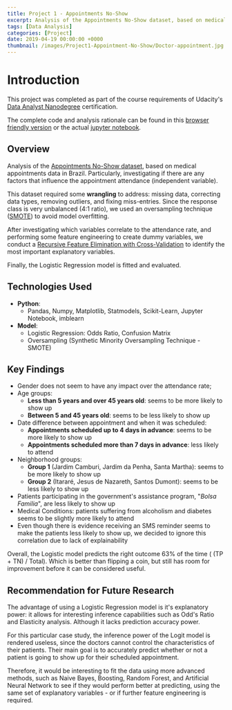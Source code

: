 ```yaml
---
title: Project 1 - Appointments No-Show
excerpt: Analysis of the Appointments No-Show dataset, based on medical appointments data in Brazil. Particularly, investigating if there are any factors that influence the appointment attendance (independent variable) and evaluating predictive analytics.
tags: [Data Analysis]
categories: [Project]
date: 2019-04-19 00:00:00 +0000
thumbnail: /images/Project1-Appointment-No-Show/Doctor-appointment.jpg
---
```

# Introduction

This project was completed as part of the course requirements of Udacity's [Data Analyst Nanodegree](https://www.udacity.com/course/data-analyst-nanodegree--nd002) certification.

The complete code and analysis rationale can be found in this [browser friendly version](https://github.com/marcellovictorino/DAND-Project_1/blob/master/Project2%20-%20No%20Show%20Appointments%20V2.html) or the actual [jupyter notebook](https://github.com/marcellovictorino/DAND-Project_1/blob/master/Project2%20-%20No%20Show%20Appointments%20V2.ipynb).

## Overview

Analysis of the [Appointments No-Show dataset](https://d17h27t6h515a5.cloudfront.net/topher/2017/October/59dd2e9a_noshowappointments-kagglev2-may-2016/noshowappointments-kagglev2-may-2016.csv),  based on medical appointments data in Brazil. Particularly, investigating if there are any factors that influence the appointment  attendance (independent variable).

This dataset required some **wrangling** to address: missing data, correcting data types, removing outliers, and fixing miss-entries. Since the response class is very unbalanced (4:1 ratio), we used an oversampling technique ([SMOTE](https://arxiv.org/pdf/1106.1813.pdf)) to avoid model overfitting.

After investigating which variables correlate to the attendance rate, and performing some feature engineering to create dummy variables, we conduct a [Recursive Feature Elimination with Cross-Validation](https://scikit-learn.org/stable/modules/generated/sklearn.feature_selection.RFECV.html#sklearn.feature_selection.RFECV) to identify the most important explanatory variables.

Finally, the Logistic Regression model is fitted and evaluated. 

## Technologies Used

+ **Python**:
  + Pandas, Numpy, Matplotlib, Statmodels, Scikit-Learn, Jupyter Notebook, imblearn
+ **Model**:
  + Logistic Regression: Odds Ratio, Confusion Matrix
  + Oversampling (Synthetic Minority Oversampling Technique - SMOTE)

## Key Findings

- Gender does not seem to have any impact over the attendance rate;
- Age groups:
  - **Less than 5 years and over 45 years old**: seems to be more likely to show up
  - **Between 5 and 45 years old**: seems to be less likely to show up
- Date difference between appointment and when it was scheduled:
  - **Appointments scheduled up to 4 days in advance**: seems to be more likely to show up
  - **Appointments scheduled more than 7 days in advance**: less likely to attend
- Neighborhood groups:
  - **Group 1** (Jardim Camburi,  Jardim da Penha, Santa Martha): seems to be more likely to show up
  - **Group 2** (Itararé, Jesus de Nazareth, Santos Dumont): seems to be less likely to show up
- Patients participating in the government's assistance program, "*Bolsa Familia*", are less likely to show up
- Medical Conditions: patients suffering from alcoholism and diabetes seems to be slightly more likely to attend
- Even though there is evidence receiving an SMS  reminder seems to make the patients less likely to show up, we decided to ignore this correlation due to lack of explainability

Overall, the Logistic model predicts the right outcome 63% of the time ( (TP + TN) / Total). Which is better than flipping a coin, but still has room for improvement before it can be considered useful.



## Recommendation for Future Research

The advantage of using a Logistic Regression model is it's  explanatory power: it allows for interesting inference capabilities such  as Odd's Ratio and Elasticity analysis. Although it lacks prediction  accuracy power.

For this particular case study, the inference power of the Logit  model is rendered useless, since the doctors cannot control the  characteristics of their patients. Their main goal is to accurately  predict whether or not a patient is going to show up for their scheduled  appointment.

Therefore, it would be interesting to fit the data using more advanced methods, such as Naive Bayes, Boosting, Random Forest, and Artificial Neural Network to see if they would perform better at predicting, using the same set of explanatory variables - or if further feature engineering is required.
